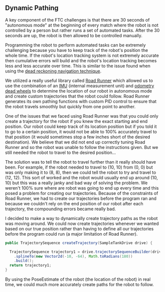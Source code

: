 ## Dynamic Pathing

A key component of the FTC challenges is that there are 30 seconds of "autonomous mode" at the beginning of every match where the robot is not controlled
by a person but rather runs a set of automated tasks. After the 30 seconds are up, the robot is then allowed to be controlled manually.

Programming the robot to perform automated tasks can be extremely challenging because you have to keep track of the robot's position the whole time. If the robot's location tracking system is not extremely accurate then cumulative errors will build and the robot's location tracking becomes less and less accurate over time. This is similar to the issue found when using the [dead reckoning navigation technique](https://en.wikipedia.org/wiki/Dead_reckoning).

We utilized a really useful library called [Road Runner](https://learnroadrunner.com/#frequently-asked-questions) which allowed us to use the combination of an [IMU](https://en.wikipedia.org/wiki/Inertial_measurement_unit) (internal measurement unit) and [odometry dead wheels](https://gm0.org/en/latest/docs/common-mechanisms/dead-wheels.html) to determine the location of our robot in autonomous mode and create custom trajectories that the robot could follow. Road Runner generates its own pathing functions with custom PID control to ensure that the robot travels smoothly but quickly from one point to another.

One of the issues that we faced using Road Runner was that you could only create a trajectory for the robot if you knew the exact starting and end position. Our robot could keep track of its location position but if you told it to go to a certain position, it would not be able to 100% accurately travel to that position (it would sometimes stop a few inches short of the desired destination). We believe that we did not end up correctly tuning Road Runner and so the robot was unable to follow the instructions given. But we still needed the robot to travel to the desired position...

The solution was to tell the robot to travel further than it really should have been. For example, if the robot needed to travel to (10, 10) from (0, 0) but was only making it to (8, 8), then we could tell the robot to try and travel to (12, 12). This sort of worked and the robot would usually end up around (10, 10) but this was a really janky and bad way of solving the problem. We weren't 100% sure where are robot was going to end up every time and this posed a problem for creating our trajectories. Because of the constraints of Road Runner, we had to create our trajectories before the program ran and because we couldn't rely on the end position of our robot after each trajectory, the compounding errors became really bad.

I decided to make a way to dynamically create trajectory paths as the robot was moving around. We could now create trajectories whenever we wanted based on our true position rather than having to define all our trajectories before the program could run (a major limitation of Road Runner). 

```java
public TrajectorySequence createTrajectory(SampleTankDrive drive) {

  TrajectorySequence trajectory1 = drive.trajectorySequenceBuilder(drive.getPoseEstimate())
    .splineTo(new Vector2d(-10, -64), Math.toRadians(180))
    .build();
  return trajectory1;
}
```
By using the PoseEstimate of the robot (the location of the robot) in real time, we could much more accurately create paths for the robot to follow.
